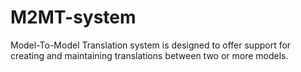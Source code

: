 # M2MT-system
 Model-To-Model Translation system is designed to offer support for creating and maintaining translations between two or more models.

